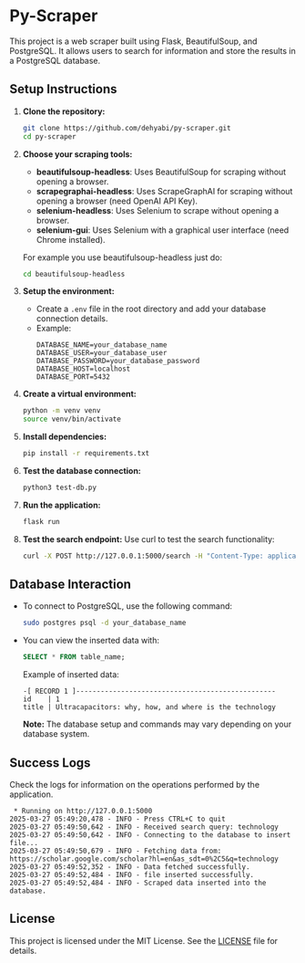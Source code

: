 # Py-Scraper

This project is a web scraper built using Flask, BeautifulSoup, and PostgreSQL. It allows users to search for information and store the results in a PostgreSQL database.

## Setup Instructions

1. **Clone the repository:**

   ```bash
   git clone https://github.com/dehyabi/py-scraper.git
   cd py-scraper
   ```

2. **Choose your scraping tools:**

   - **beautifulsoup-headless**: Uses BeautifulSoup for scraping without opening a browser.
   - **scrapegraphai-headless**: Uses ScrapeGraphAI for scraping without opening a browser (need OpenAI API Key).
   - **selenium-headless**: Uses Selenium to scrape without opening a browser.
   - **selenium-gui**: Uses Selenium with a graphical user interface (need Chrome installed).

   For example you use beautifulsoup-headless just do:

   ```bash
   cd beautifulsoup-headless
   ```

3. **Setup the environment:**

   - Create a `.env` file in the root directory and add your database connection details.
   - Example:
     ```
     DATABASE_NAME=your_database_name
     DATABASE_USER=your_database_user
     DATABASE_PASSWORD=your_database_password
     DATABASE_HOST=localhost
     DATABASE_PORT=5432
     ```

4. **Create a virtual environment:**

   ```bash
   python -m venv venv
   source venv/bin/activate
   ```

5. **Install dependencies:**

   ```bash
   pip install -r requirements.txt
   ```

6. **Test the database connection:**

   ```bash
   python3 test-db.py
   ```

7. **Run the application:**

   ```bash
   flask run
   ```

8. **Test the search endpoint:**
   Use curl to test the search functionality:
   ```bash
   curl -X POST http://127.0.0.1:5000/search -H "Content-Type: application/json" -d '{"candidate_id": 3, "query": "technology"}'
   ```

## Database Interaction

- To connect to PostgreSQL, use the following command:

  ```bash
  sudo postgres psql -d your_database_name
  ```

- You can view the inserted data with:

  ```sql
  SELECT * FROM table_name;
  ```

  Example of inserted data:

  ```
  -[ RECORD 1 ]-------------------------------------------------
  id    | 1
  title | Ultracapacitors: why, how, and where is the technology
  ```

  **Note:** The database setup and commands may vary depending on your database system.

## Success Logs

Check the logs for information on the operations performed by the application.

```
 * Running on http://127.0.0.1:5000
2025-03-27 05:49:20,478 - INFO - Press CTRL+C to quit
2025-03-27 05:49:50,642 - INFO - Received search query: technology
2025-03-27 05:49:50,642 - INFO - Connecting to the database to insert file...
2025-03-27 05:49:50,679 - INFO - Fetching data from: https://scholar.google.com/scholar?hl=en&as_sdt=0%2C5&q=technology
2025-03-27 05:49:52,352 - INFO - Data fetched successfully.
2025-03-27 05:49:52,484 - INFO - file inserted successfully.
2025-03-27 05:49:52,484 - INFO - Scraped data inserted into the database.
```

## License

This project is licensed under the MIT License. See the [LICENSE](LICENCE.md) file for details.
